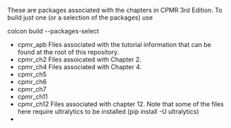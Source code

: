 These are packages associated with the chapters in CPMR 3rd Edition.  To build just one (or a selection of the packages) use

colcon build --packages-select <list of packages>

* cpmr_apb Files associated with the tutorial information that can be found at the root of this repository.
* cpmr_ch2 Files assoicated with Chapter 2. 
* cpmr_ch4 Files associated with Chapter 4.
* cpmr_ch5
* cpmr_ch6
* cpmr_ch7
* cpmr_ch11
* cpmr_ch12 Files associated with chapter 12. Note that some of the files here require ultralytics to be installed (pip install -U ultralytics)
* 

